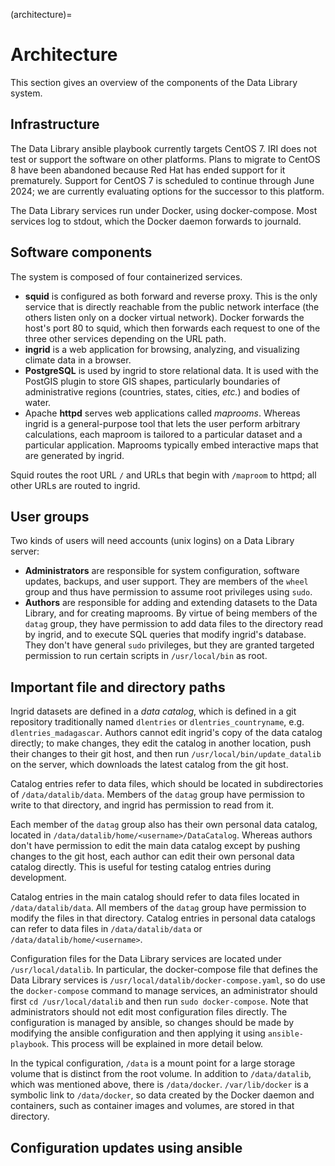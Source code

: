 (architecture)=
# Architecture

This section gives an overview of the components of the Data Library system.

## Infrastructure

The Data Library ansible playbook currently targets CentOS 7. IRI does not test or support the software on other platforms. Plans to migrate to CentOS 8 have been abandoned because Red Hat has ended support for it prematurely. Support for CentOS 7 is scheduled to continue through June 2024; we are currently evaluating options for the successor to this platform.

The Data Library services run under Docker, using docker-compose. Most services log to stdout, which the Docker daemon forwards to journald.

## Software components

The system is composed of four containerized services.
- **squid** is configured as both forward and reverse proxy. This is the only service that is directly reachable from the public network interface (the others listen only on a docker virtual network). Docker forwards the host's port 80 to squid, which then forwards each request to one of the three other services depending on the URL path.
- **ingrid** is a web application for browsing, analyzing, and visualizing climate data in a browser.
- **PostgreSQL** is used by ingrid to store relational data. It is used with the PostGIS plugin to store GIS shapes, particularly boundaries of administrative regions (countries, states, cities, *etc.*) and bodies of water.
- Apache **httpd** serves web applications called *maprooms*. Whereas ingrid is a general-purpose tool that lets the user perform arbitrary calculations, each maproom is tailored to a particular dataset and a particular application. Maprooms typically embed interactive maps that are generated by ingrid.

Squid routes the root URL `/` and URLs that begin with `/maproom` to httpd; all other URLs are routed to ingrid.

## User groups

Two kinds of users will need accounts (unix logins) on a Data Library server:
- **Administrators** are responsible for system configuration, software updates, backups, and user support. They are members of the `wheel` group and thus have permission to assume root privileges using `sudo`.
- **Authors** are responsible for adding and extending datasets to the Data Library, and for creating maprooms. By virtue of being members of the `datag` group, they have permission to add data files to the directory read by ingrid, and to execute SQL queries that modify ingrid's database. They don't have general `sudo` privileges, but they are granted targeted permission to run certain scripts in `/usr/local/bin` as root.

## Important file and directory paths

Ingrid datasets are defined in a *data catalog*, which is defined in a git repository traditionally named `dlentries` or `dlentries_countryname`, e.g. `dlentries_madagascar`. Authors cannot edit ingrid's copy of the data catalog directly; to make changes, they edit the catalog in another location, push their changes to their git host, and then run `/usr/local/bin/update_datalib` on the server, which downloads the latest catalog from the git host.

Catalog entries refer to data files, which should be located in subdirectories of `/data/datalib/data`. Members of the `datag` group have permission to write to that directory, and ingrid has permission to read from it.

Each member of the `datag` group also has their own personal data catalog, located in `/data/datalib/home/<username>/DataCatalog`. Whereas authors don't have permission to edit the main data catalog except by pushing changes to the git host, each author can edit their own personal data catalog directly. This is useful for testing catalog entries during development.

Catalog entries in the main catalog should refer to data files located in `/data/datalib/data`. All members of the `datag` group have permission to modify the files in that directory. Catalog entries in personal data catalogs can refer to data files in `/data/datalib/data` or `/data/datalib/home/<username>`.

Configuration files for the Data Library services are located under `/usr/local/datalib`. In particular, the docker-compose file that defines the Data Library services is  `/usr/local/datalib/docker-compose.yaml`, so do use the `docker-compose` command to manage services, an administrator should first `cd /usr/local/datalib` and then run `sudo docker-compose`. Note that administrators should not edit most configuration files directly. The configuration is managed by ansible, so changes should be made by modifying the ansible configuration and then applying it using `ansible-playbook`. This process will be explained in more detail below.

In the typical configuration, `/data` is a mount point for a large storage volume that is distinct from the root volume. In addition to `/data/datalib`, which was mentioned above, there is `/data/docker`. `/var/lib/docker` is a symbolic link to `/data/docker`, so data created by the Docker daemon and containers, such as container images and volumes, are stored in that directory.


## Configuration updates using ansible
